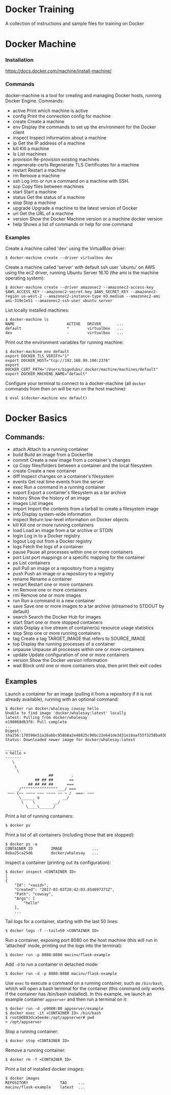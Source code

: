# Docker Training
A collection of instructions and sample files for training on Docker

# Docker Machine

### Installation

https://docs.docker.com/machine/install-machine/

### Commands

docker-machine is a tool for creating and managing Docker hosts, running Docker Engine. Commands:

- active		Print which machine is active
- config		Print the connection config for machine
- create		Create a machine
- env			Display the commands to set up the environment for the Docker client
- inspect		Inspect information about a machine
- ip			Get the IP address of a machine
- kill			Kill a machine
- ls			List machines
- provision		Re-provision existing machines
- regenerate-certs	Regenerate TLS Certificates for a machine
- restart		Restart a machine
- rm			Remove a machine
- ssh			Log into or run a command on a machine with SSH.
- scp			Copy files between machines
- start			Start a machine
- status		Get the status of a machine
- stop			Stop a machine
- upgrade		Upgrade a machine to the latest version of Docker
- url			Get the URL of a machine
- version		Show the Docker Machine version or a machine docker version
- help			Shows a list of commands or help for one command

### Examples

Create a machine called 'dev' using the VirtualBox driver:

    $ docker-machine create --driver virtualbox dev

Create a machine called 'server' with default ssh user 'ubuntu' on AWS using the ec2 driver, running Ubuntu Server 16.10 (the ami is the machine operating system):

    $ docker-machine create --driver amazonec2 --amazonec2-access-key $AWS_ACCESS_KEY --amazonec2-secret-key $AWS_SECRET_KEY --amazonec2-region us-west-2 --amazonec2-instance-type m3.medium --amazonec2-ami ami-319e1e51 --amazonec2-ssh-user ubuntu server

List locally installed machines:

    $ docker-machine ls
    NAME                       ACTIVE   DRIVER       ...
    default                    *        virtualbox   ...
    dev                        -        virtualbox   ...

Print out the environment variables for running machine:

    $ docker-machine env default
    export DOCKER_TLS_VERIFY="1"
    export DOCKER_HOST="tcp://192.168.99.100:2376"
    export DOCKER_CERT_PATH="/Users/bigedubs/.docker/machine/machines/default"
    export DOCKER_MACHINE_NAME="default"

Configure your terminal to connect to a docker-machine (all `docker` commands from then on will be run on the host machine):

    $ eval $(docker-machine env default)

# Docker Basics

## Commands:
- attach      Attach to a running container
- build       Build an image from a Dockerfile
- commit      Create a new image from a container's changes
- cp          Copy files/folders between a container and the local filesystem
- create      Create a new container
- diff        Inspect changes on a container's filesystem
- events      Get real time events from the server
- exec        Run a command in a running container
- export      Export a container's filesystem as a tar archive
- history     Show the history of an image
- images      List images
- import      Import the contents from a tarball to create a filesystem image
- info        Display system-wide information
- inspect     Return low-level information on Docker objects
- kill        Kill one or more running containers
- load        Load an image from a tar archive or STDIN
- login       Log in to a Docker registry
- logout      Log out from a Docker registry
- logs        Fetch the logs of a container
- pause       Pause all processes within one or more containers
- port        List port mappings or a specific mapping for the container
- ps          List containers
- pull        Pull an image or a repository from a registry
- push        Push an image or a repository to a registry
- rename      Rename a container
- restart     Restart one or more containers
- rm          Remove one or more containers
- rmi         Remove one or more images
- run         Run a command in a new container
- save        Save one or more images to a tar archive (streamed to STDOUT by default)
- search      Search the Docker Hub for images
- start       Start one or more stopped containers
- stats       Display a live stream of container(s) resource usage statistics
- stop        Stop one or more running containers
- tag         Create a tag TARGET_IMAGE that refers to SOURCE_IMAGE
- top         Display the running processes of a container
- unpause     Unpause all processes within one or more containers
- update      Update configuration of one or more containers
- version     Show the Docker version information
- wait        Block until one or more containers stop, then print their exit codes

## Examples

Launch a container for an image (pulling it from a repository if it is not already available), running with an optional command:

    $ docker run docker/whalesay cowsay hello
    Unable to find image 'docker/whalesay:latest' locally
    latest: Pulling from docker/whalesay
    e190868d63f8: Pull complete
    ...
    Digest: sha256:178598e51a26abbc958b8a2e48825c90bc22e641de3d31e18aaf55f3258ba93b
    Status: Downloaded newer image for docker/whalesay:latest

    _______
    < hello >
    -------
       \
        \
         \     
                       ##        .            
                 ## ## ##       ==            
              ## ## ## ##      ===            
          /""""""""""""""""___/ ===        
     ~~~ {~~ ~~~~ ~~~ ~~~~ ~~ ~ /  ===- ~~~   
          \______ o          __/            
           \    \        __/             
             \____\______/   

Print a list of running containers:

    $ docker ps

Print a list of all containers (including those that are stopped):

    $ docker ps -a
    CONTAINER ID        IMAGE             ...
    0eba25ca25d6        docker/whalesay   ...

Inspect a container (printing out its configuration):

    $ docker inspect <CONTAINER ID>
    [
    {
        "Id": "<uuid>",
        "Created": "2017-03-03T20:42:03.854697371Z",
        "Path": "cowsay",
        "Args": [
            "hello"
        ],
        ...

Tail logs for a container, starting with the last 50 lines:

    $ docker logs -f --tail=50 <CONTAINER ID>

Run a container, exposing port 8080 on the host machine (this will run in 'attached' mode, printing out the logs into the terminal):

    $ docker run -p 8080:8080 macinv/flask-example

Add `-d` to run a container in detached mode:

    $ docker run -d -p 8080:8080 macinv/flask-example

Use `exec` to execute a command on a running container, such as `/bin/bash`, which will open a bash terminal for the container (this command only works if the container has /bin/bash installed). In this example, we launch an example container `appserver` and then run a terminal on it:

    $ docker run -d -p9080:80 appserver/example
    $ docker exec -it <CONTAINER ID> /bin/bash
    $ root@d883dca5ee4e:/opt/appserver# pwd
    > /opt/appserver

Stop a running container:

    $ docker stop <CONTAINER ID>

Remove a running container:

    $ docker rm -f <CONTAINER ID>

Print a list of installed docker *images*:

    $ docker images
    REPOSITORY              TAG     ...
    macinv/flask-example    latest  ...
